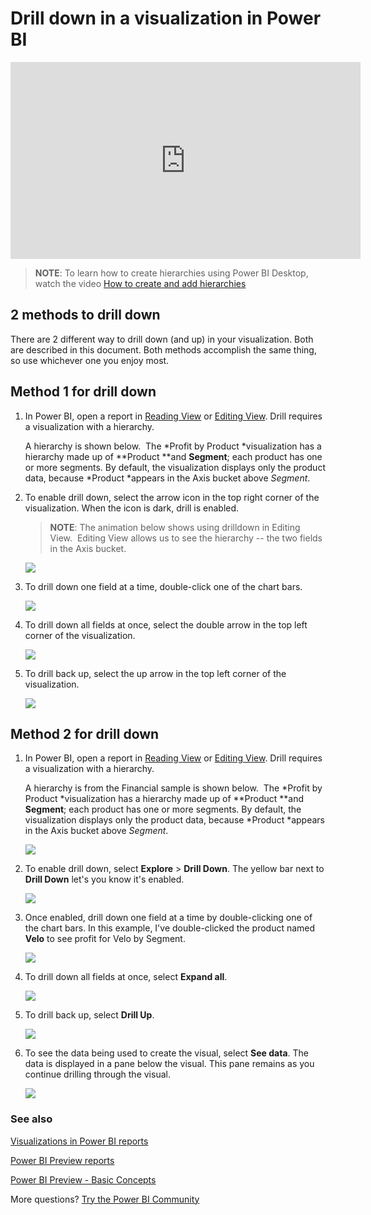 ﻿<properties
   pageTitle="Drill down in a visualization in Power BI"
   description="This document shows how to drill down in a visualization in Microsoft Power BI service and Power BI Desktop."
   services="powerbi"
   documentationCenter=""
   authors="mihart"
   manager="mblythe"
   backup=""
   editor=""
   tags=""
   qualityFocus="no"
   qualityDate=""/>

<tags
   ms.service="powerbi"
   ms.devlang="NA"
   ms.topic="article"
   ms.tgt_pltfrm="NA"
   ms.workload="powerbi"
   ms.date="10/08/2016"
   ms.author="mihart"/>

# Drill down in a visualization in Power BI

  <iframe width="560" height="315" src="https://www.youtube.com/embed/MNAaHw4PxzE?list=PL1N57mwBHtN0JFoKSR0n-tBkUJHeMP2cP" frameborder="0" allowfullscreen></iframe>

  >**NOTE**: To learn how to create hierarchies using Power BI Desktop, watch the video [How to create and add hierarchies](https://youtu.be/q8WDUAiTGeU)

##  2 methods to drill down
There are 2 different way to drill down (and up) in your visualization.  Both are described in this document. Both methods accomplish the same thing, so use whichever one you enjoy most.

## Method 1 for drill down

1.  In Power BI, open a report in [Reading View](powerbi-service-open-a-report-in-reading-view.md) or [Editing View](powerbi-service-go-from-reading-view-to-editing-view.md). Drill requires a visualization with a hierarchy. 

    A hierarchy is shown below.  The *Profit by Product *visualization has a hierarchy made up of **Product **and **Segment**; each product has one or more segments. By default, the visualization displays only the product data, because *Product *appears in the Axis bucket above *Segment*.

2.  To enable drill down, select the arrow icon in the top right corner of the visualization. When the icon is dark, drill is enabled.

    >**NOTE**: The animation below shows using drilldown in Editing View.  Editing View allows us to see the hierarchy -- the two fields in the Axis bucket.

    ![](media/powerbi-service-drill-down-in-a-visualization/PBI_drilldown.png)

3.  To drill down one field at a time, double-click one of the chart bars. 

    ![](media/powerbi-service-drill-down-in-a-visualization/drillGA.gif)

4.  To drill down all fields at once, select the double arrow in the top left corner of the visualization.

    ![](media/powerbi-service-drill-down-in-a-visualization/PBI_drillAll.png)

5.  To drill back up, select the up arrow in the top left corner of the visualization.

    ![](media/powerbi-service-drill-down-in-a-visualization/PBI_drillup2.png)


## Method 2 for drill down


1.  In Power BI, open a report in [Reading View](powerbi-service-open-a-report-in-reading-view.md) or [Editing View](powerbi-service-go-from-reading-view-to-editing-view.md). Drill requires a visualization with a hierarchy. 

    A hierarchy is from the Financial sample is shown below.  The *Profit by Product *visualization has a hierarchy made up of **Product **and **Segment**; each product has one or more segments. By default, the visualization displays only the product data, because *Product *appears in the Axis bucket above *Segment*.

    ![](media/powerbi-service-drill-down-in-a-visualization/power-bi-drill-menu.png)

2.  To enable drill down, select **Explore** > **Drill Down**. The yellow bar next to **Drill Down** let's you know it's enabled.  

    ![](media/powerbi-service-drill-down-in-a-visualization/power-bi-enable-drill.png)

3.  Once enabled, drill down one field at a time by double-clicking one of the chart bars. In this example, I've double-clicked the product named **Velo** to see profit for Velo by Segment.

    ![](media/powerbi-service-drill-down-in-a-visualization/power-bi-drilldown.png)

4.  To drill down all fields at once, select **Expand all**.

    ![](media/powerbi-service-drill-down-in-a-visualization/power-bi-expand-all.png)

5.  To drill back up, select **Drill Up**.

    ![](media/powerbi-service-drill-down-in-a-visualization/power-bi-drill-up.png)

6.  To see the data being used to create the visual, select **See data**. The data is displayed in a pane below the visual. This pane remains as you continue drilling through the visual.

    ![](media/powerbi-service-drill-down-in-a-visualization/power-bi-see-data.png)


### See also

[Visualizations in Power BI reports](powerbi-service-visualizations-for-reports.md)

[Power BI Preview reports](powerbi-service-reports.md)

[Power BI Preview - Basic Concepts](powerbi-service-basic-concepts.md)

More questions? [Try the Power BI Community](http://community.powerbi.com/)
